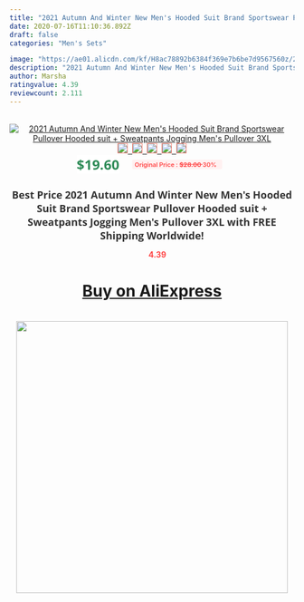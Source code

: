 ```yaml
---
title: "2021 Autumn And Winter New Men's Hooded Suit Brand Sportswear Pullover Hooded suit + Sweatpants Jogging Men's Pullover 3XL"
date: 2020-07-16T11:10:36.892Z
draft: false
categories: "Men's Sets"

image: "https://ae01.alicdn.com/kf/H8ac78892b6384f369e7b6be7d9567560z/2021-Autumn-And-Winter-New-Men-s-Hooded-Suit-Brand-Sportswear-Pullover-Hooded-suit-Sweatpants-Jogging.png_220x220.png"
description: "2021 Autumn And Winter New Men's Hooded Suit Brand Sportswear Pullover Hooded suit + Sweatpants Jogging Men's Pullover 3XL"
author: Marsha
ratingvalue: 4.39
reviewcount: 2.111
---
```

<br>
<div style="text-align: center;">
<a href="https://s.click.aliexpress.com/e/_Ac4I61" target="_blank" rel="nofollow noopener noreferrer"><img alt="2021 Autumn And Winter New Men's Hooded Suit Brand Sportswear Pullover Hooded suit + Sweatpants Jogging Men's Pullover 3XL" class="magnifier-image" src="https://ae01.alicdn.com/kf/H8ac78892b6384f369e7b6be7d9567560z/2021-Autumn-And-Winter-New-Men-s-Hooded-Suit-Brand-Sportswear-Pullover-Hooded-suit-Sweatpants-Jogging.png_220x220.png_640x640.jpg">
<br>
<img style="border:1px solid salmon" src="https://ae01.alicdn.com/kf/H8ac78892b6384f369e7b6be7d9567560z/2021-Autumn-And-Winter-New-Men-s-Hooded-Suit-Brand-Sportswear-Pullover-Hooded-suit-Sweatpants-Jogging.png_120x120.jpg">&nbsp;&nbsp;<img style="border:1px solid salmon" src="https://ae01.alicdn.com/kf/H390ea5191d534c18bca4f8ea0d61010dY/2021-Autumn-And-Winter-New-Men-s-Hooded-Suit-Brand-Sportswear-Pullover-Hooded-suit-Sweatpants-Jogging.png_120x120.jpg">&nbsp;&nbsp;<img style="border:1px solid salmon" src="https://ae01.alicdn.com/kf/Hd26a72417af14e8ca540d07e3aac238bB/2021-Autumn-And-Winter-New-Men-s-Hooded-Suit-Brand-Sportswear-Pullover-Hooded-suit-Sweatpants-Jogging.png_120x120.jpg">&nbsp;&nbsp;<img style="border:1px solid salmon" src="https://ae01.alicdn.com/kf/Hdfd18d2d1b684629bbb080a9319fe7b5U/2021-Autumn-And-Winter-New-Men-s-Hooded-Suit-Brand-Sportswear-Pullover-Hooded-suit-Sweatpants-Jogging.png_120x120.jpg">&nbsp;&nbsp;<img style="border:1px solid salmon" src="https://ae01.alicdn.com/kf/Hf516a506e4504025b19c51c61ef73b55V/2021-Autumn-And-Winter-New-Men-s-Hooded-Suit-Brand-Sportswear-Pullover-Hooded-suit-Sweatpants-Jogging.png_120x120.jpg"></a></div><br0>
<div style="text-align: center;"><span style="background-color: white; border: 0px; box-sizing: border-box; color: seagreen; display: inline-block; font-family: &quot;open sans&quot; , &quot;arial&quot; , &quot;helvetica&quot; , sans-serif , &quot;heiti&quot;; font-size: 24px; font-stretch: inherit; font-weight: 700; line-height: inherit; margin: 0px 10px 0px 0px; padding: 0px; vertical-align: middle;">$19.60 </span>
<span style="background: rgb(255 , 241 , 241); border-radius: 3px; border: 0px; box-sizing: border-box; color: #ff4747; display: inline-block; font-family: inherit; font-size: 12px; font-stretch: inherit; font-style: inherit; font-variant: inherit; font-weight: 600; line-height: inherit; margin: 0px; padding: 2px 5px; transform: scale(0.9); vertical-align: middle;">Original Price : <b style="text-decoration: line-through;">$28.00 </b> 30%&nbsp;&nbsp;</span></div>
<h1 style="color: #333333; display: inline-block; font-family: &quot;open sans&quot; , &quot;arial&quot; , &quot;helvetica&quot; , sans-serif , &quot;heiti&quot;; font-size: 18px; font-stretch: inherit; font-weight: 700; text-align: center;">Best Price 2021 Autumn And Winter New Men's Hooded Suit Brand Sportswear Pullover Hooded suit + Sweatpants Jogging Men's Pullover 3XL with FREE Shipping Worldwide!</h1>
<div style="color: #ff4747; text-align: center;">
<img src="https://4.bp.blogspot.com/-M0ZcTcb-5uY/XleCXlxnR4I/AAAAAAAAAEc/OrjgMkXV1oMQFaCRZj5HQwOCBcu3w1FegCPcBGAYYCw/s1600/star.png" style="height: 15px;">&nbsp;<b>4.39</b></div>
<div class="button_cont" align="center"><a class="buynow_a" href="https://s.click.aliexpress.com/e/_Ac4I61" target="_blank" rel="nofollow noopener noreferrer"><H1>Buy on AliExpress</H1></a></div><br>
<div class="separator" style="clear: both; text-align: center;">
<img src="https://lh3.googleusercontent.com/-pTy5HemUv9M/XlePHvY0dAI/AAAAAAAAAE4/0nX5iRUoIWY8eMW9Dpxeirr157OZliDIgCLcBGAsYHQ/s1600/badge.gif" width="480">
</div>
